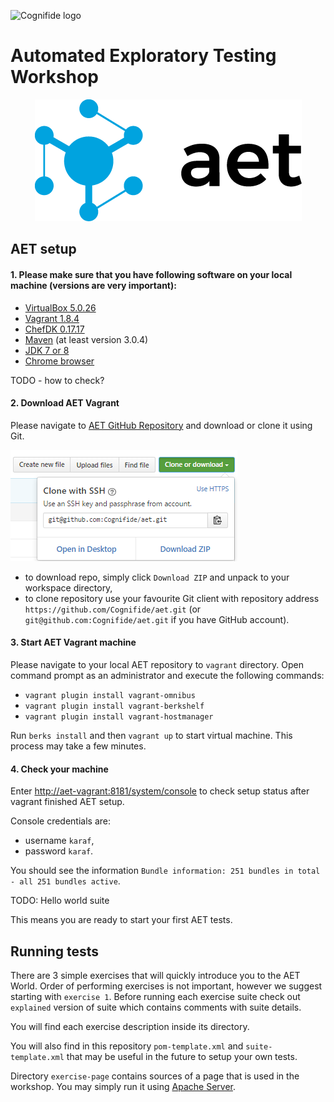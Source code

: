 ![Cognifide logo](http://cognifide.github.io/images/cognifide-logo.png)

# Automated Exploratory Testing Workshop
<p align="center">
  <a href="https://github.com/Cognifide/aet" target="_blank">
    <img src="assets/aet-logo-black.png" alt="AET Logo"/>
  </a>
</p>

## AET setup

#### 1. Please make sure that you have following software on your local machine (versions are very important):
   * [VirtualBox 5.0.26](https://www.virtualbox.org/wiki/Download_Old_Builds_5_0)
   * [Vagrant 1.8.4](https://www.vagrantup.com/downloads.html)
   * [ChefDK 0.17.17](https://downloads.chef.io/chef-dk/)
   * [Maven](https://maven.apache.org/download.cgi) (at least version 3.0.4)
   * [JDK 7 or 8](http://www.oracle.com/technetwork/java/javase/downloads/jdk7-downloads-1880260.html)
   * [Chrome browser](https://www.google.com/chrome/browser/desktop/)

TODO - how to check?

#### 2. Download AET Vagrant
Please navigate to [AET GitHub Repository](https://github.com/Cognifide/aet) and download or clone it using Git.

![Get vagrant](assets/get-vagrant.png)

   * to download repo, simply click `Download ZIP` and unpack to your workspace directory,
   * to clone repository use your favourite Git client with repository address `https://github.com/Cognifide/aet.git` (or `git@github.com:Cognifide/aet.git` if you have GitHub account).

#### 3. Start AET Vagrant machine
Please navigate to your local AET repository to `vagrant` directory.
Open command prompt as an administrator and execute the following commands:

   * `vagrant plugin install vagrant-omnibus`
   * `vagrant plugin install vagrant-berkshelf`
   * `vagrant plugin install vagrant-hostmanager`

Run `berks install` and then `vagrant up` to start virtual machine. This process may take a few minutes.

#### 4. Check your machine
Enter [http://aet-vagrant:8181/system/console](http://aet-vagrant:8181/system/console) to check setup status after vagrant finished AET setup.

Console credentials are: 

   * username `karaf`, 
   * password `karaf`.

You should see the information `Bundle information: 251 bundles in total - all 251 bundles active`.

TODO: Hello world suite

This means you are ready to start your first AET tests.

## Running tests
There are 3 simple exercises that will quickly introduce you to the AET World. 
Order of performing exercises is not important, however we suggest starting with `exercise 1`.
Before running each exercise suite check out `explained` version of suite which contains comments with suite details.

You will find each exercise description inside its directory.

You will also find in this repository `pom-template.xml` and `suite-template.xml` that may be useful in the future to setup your own tests.

Directory `exercise-page` contains sources of a page that is used in the workshop. You may simply run it using [Apache Server](https://httpd.apache.org/download.cgi).